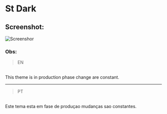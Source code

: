 # St Dark

## Screenshot:

<img alt="Screenshor" src="https://i.ibb.co/HxdjhwB/screenshot.png">

### Obs:

> EN
<br>
This theme is in production phase change are constant.

---

> PT
<br>
Este tema esta em fase de produçao mudanças sao constantes.